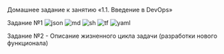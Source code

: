 Домашнее задание к занятию «1.1. Введение в DevOps»

Задание №1
![json](https://user-images.githubusercontent.com/77498640/139213076-b7111175-d874-42c9-b481-77337e1fb757.JPG)
![md](https://user-images.githubusercontent.com/77498640/139213079-401c4d48-d261-4304-a332-06b31fdc9ad9.JPG)
![sh](https://user-images.githubusercontent.com/77498640/139213082-2586b670-97fb-4fc2-88e1-78b4c79d166c.JPG)
![tf](https://user-images.githubusercontent.com/77498640/139213084-cef65b85-2348-4320-82b3-e7f8662321d4.JPG)
![yaml](https://user-images.githubusercontent.com/77498640/139213088-f9e88384-1ef8-4de7-8510-e6701eccf32c.JPG)

Задание №2 - Описание жизненного цикла задачи (разработки нового функционала)
